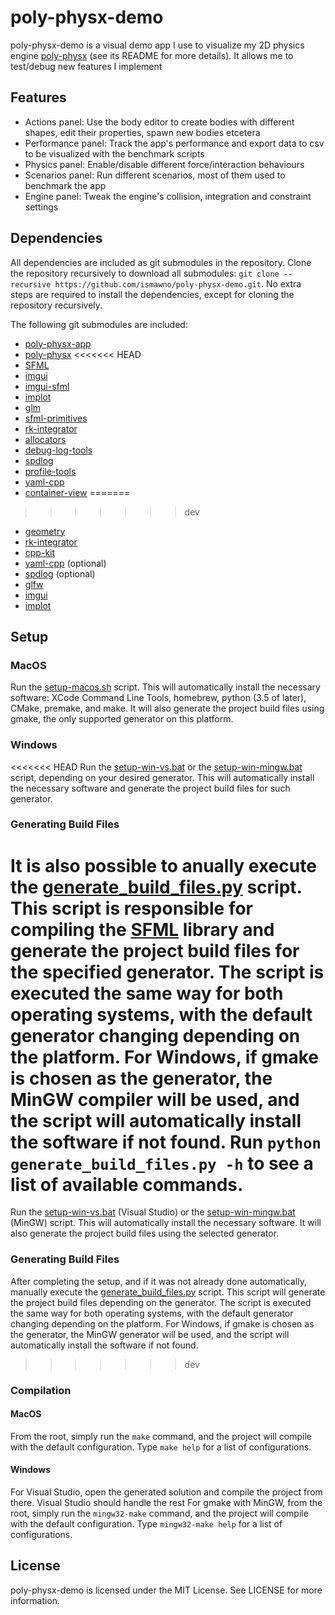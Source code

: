 # poly-physx-demo

poly-physx-demo is a visual demo app I use to visualize my 2D physics engine [poly-physx](https://github.com/ismawno/poly-physx) (see its README for more details). It allows me to test/debug new features I implement

## Features

- Actions panel: Use the body editor to create bodies with different shapes, edit their properties, spawn new bodies etcetera
- Performance panel: Track the app's performance and export data to csv to be visualized with the benchmark scripts
- Physics panel: Enable/disable different force/interaction behaviours
- Scenarios panel: Run different scenarios, most of them used to benchmark the app
- Engine panel: Tweak the engine's collision, integration and constraint settings

## Dependencies

All dependencies are included as git submodules in the repository. Clone the repository recursively to download all submodules: `git clone --recursive https://github.com/ismawno/poly-physx-demo.git`. No extra steps are required to install the dependencies, except for cloning the repository recursively.

The following git submodules are included:

- [poly-physx-app](https://github.com/ismawno/poly-physx-app)
- [poly-physx](https://github.com/ismawno/poly-physx)
<<<<<<< HEAD
- [SFML](https://github.com/ismawno/SFML)
- [imgui](https://github.com/ismawno/imgui)
- [imgui-sfml](https://github.com/ismawno/imgui-sfml)
- [implot](https://github.com/ismawno/implot)
- [glm](https://github.com/g-truc/glm)
- [sfml-primitives](https://github.com/ismawno/sfml-primitives)
- [rk-integrator](https://github.com/ismawno/rk-integrator)
- [allocators](https://github.com/ismawno/allocators)
- [debug-log-tools](https://github.com/ismawno/debug-log-tools)
- [spdlog](https://github.com/gabime/spdlog)
- [profile-tools](https://github.com/ismawno/profile-tools)
- [yaml-cpp](https://github.com/ismawno/yaml-cpp)
- [container-view](https://github.com/ismawno/container-view)
=======
>>>>>>> dev
- [geometry](https://github.com/ismawno/geometry)
- [rk-integrator](https://github.com/ismawno/rk-integrator)
- [cpp-kit](https://github.com/ismawno/cpp-kit)
- [yaml-cpp](https://github.com/ismawno/yaml-cpp) (optional)
- [spdlog](https://github.com/gabime/spdlog) (optional)
- [glfw](https://github.com/glfw/glfw)
- [imgui](https://github.com/ocornut/imgui)
- [implot](https://github.com/epezent/implot)

## Setup

### MacOS

Run the [setup-macos.sh](https://github.com/ismawno/poly-physx-demo/blob/dev/scripts/setup-macos.sh) script. This will automatically install the necessary software: XCode Command Line Tools, homebrew, python (3.5 of later), CMake, premake, and make. It will also generate the project build files using gmake, the only supported generator on this platform.

### Windows

<<<<<<< HEAD
Run the [setup-win-vs.bat](https://github.com/ismawno/poly-physx-demo/blob/dev/scripts/setup-win-vs.bat) or the [setup-win-mingw.bat](https://github.com/ismawno/poly-physx-demo/blob/dev/scripts/setup-win-mingw.bat) script, depending on your desired generator. This will automatically install the necessary software and generate the project build files for such generator.

### Generating Build Files

It is also possible to anually execute the [generate_build_files.py](https://github.com/ismawno/poly-physx-demo/blob/dev/scripts/generate_build_files.py) script. This script is responsible for compiling the [SFML](https://github.com/SFML/SFML) library and generate the project build files for the specified generator. The script is executed the same way for both operating systems, with the default generator changing depending on the platform. For Windows, if gmake is chosen as the generator, the MinGW compiler will be used, and the script will automatically install the software if not found. Run `python generate_build_files.py -h` to see a list of available commands.
=======
Run the [setup-win-vs.bat](https://github.com/ismawno/poly-physx-demo/blob/dev/scripts/setup-win-vs.bat) (Visual Studio) or the [setup-win-mingw.bat](https://github.com/ismawno/poly-physx-demo/blob/dev/scripts/setup-win-mingw.bat) (MinGW) script. This will automatically install the necessary software. It will also generate the project build files using the selected generator.

### Generating Build Files

After completing the setup, and if it was not already done automatically, manually execute the [generate_build_files.py](https://github.com/ismawno/poly-physx-demo/blob/dev/scripts/generate_build_files.py) script. This script will generate the project build files depending on the generator. The script is executed the same way for both operating systems, with the default generator changing depending on the platform. For Windows, if gmake is chosen as the generator, the MinGW generator will be used, and the script will automatically install the software if not found.
>>>>>>> dev

### Compilation

#### MacOS

From the root, simply run the `make` command, and the project will compile with the default configuration. Type `make help` for a list of configurations.

#### Windows

For Visual Studio, open the generated solution and compile the project from there. Visual Studio should handle the rest
For gmake with MinGW, from the root, simply run the `mingw32-make` command, and the project will compile with the default configuration. Type `mingw32-make help` for a list of configurations.

## License

poly-physx-demo is licensed under the MIT License. See LICENSE for more information.